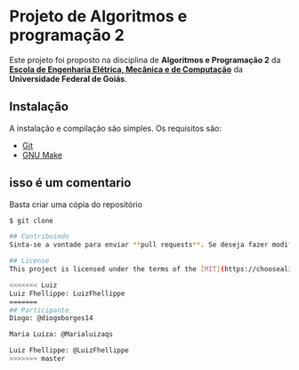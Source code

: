 # Projeto de Algoritmos e programação 2

Este projeto foi proposto na disciplina de **Algoritmos e Programação 2** da [**Escola de Engenharia Elétrica, Mecânica e de Computação**](https://emc.ufg.br/) da **Universidade Federal de Goiás**.

## Instalação

A instalação e compilação são simples. Os requisitos são:

* [Git](https://git-scm.com/)
* [GNU Make](https://www.gnu.org/software/make/)
## isso é um comentario

Basta criar uma cópia do repositório
```bash
$ git clone

## Contribuindo
Sinta-se a vontade para enviar **pull requests**. Se deseja fazer modificações maiores, por favor, abra uma **issue** para discutirmos sobre as mudanças.

## License
This project is licensed under the terms of the [MIT](https://choosealicense.com/licenses/mit/) license.

<<<<<<< Luiz
Luiz Fhellippe: LuizFhellippe
=======
## Participante
Diogo: @diogoborges14

Maria Luiza: @Marialuizaqs

Luiz Fhellippe: @LuizFhellippe
>>>>>>> master
